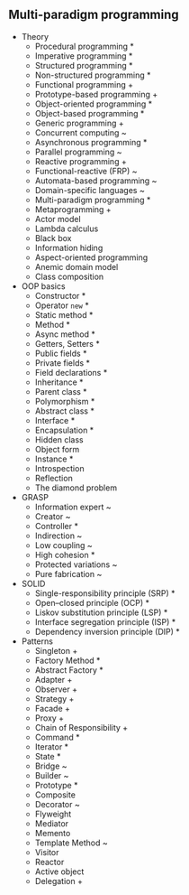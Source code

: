 ## Multi-paradigm programming

- Theory
  - Procedural programming *
  - Imperative programming *
  - Structured programming *
  - Non-structured programming *
  - Functional programming +
  - Prototype-based programming +
  - Object-oriented programming *
  - Object-based programming *
  - Generic programming +
  - Concurrent computing ~
  - Asynchronous programming *
  - Parallel programming ~
  - Reactive programming +
  - Functional-reactive (FRP) ~
  - Automata-based programming ~
  - Domain-specific languages ~
  - Multi-paradigm programming *
  - Metaprogramming +
  - Actor model
  - Lambda calculus
  - Black box
  - Information hiding
  - Aspect-oriented programming
  - Anemic domain model
  - Class composition
- OOP basics
  - Constructor *
  - Operator `new` *
  - Static method *
  - Method *
  - Async method *
  - Getters, Setters *
  - Public fields *
  - Private fields *
  - Field declarations *
  - Inheritance *
  - Parent class *
  - Polymorphism *
  - Abstract class *
  - Interface *
  - Encapsulation *
  - Hidden class
  - Object form
  - Instance *
  - Introspection
  - Reflection
  - The diamond problem
- GRASP
  - Information expert ~
  - Creator ~
  - Controller *
  - Indirection ~
  - Low coupling ~
  - High cohesion *
  - Protected variations ~
  - Pure fabrication ~
- SOLID
  - Single-responsibility principle (SRP) *
  - Open–closed principle (OCP) *
  - Liskov substitution principle (LSP) *
  - Interface segregation principle (ISP) *
  - Dependency inversion principle (DIP) *
- Patterns
  - Singleton +
  - Factory Method *
  - Abstract Factory *
  - Adapter +
  - Observer +
  - Strategy +
  - Facade +
  - Proxy +
  - Chain of Responsibility +
  - Command *
  - Iterator *
  - State *
  - Bridge ~
  - Builder ~
  - Prototype *
  - Composite
  - Decorator ~
  - Flyweight
  - Mediator
  - Memento
  - Template Method ~
  - Visitor
  - Reactor
  - Active object
  - Delegation +
